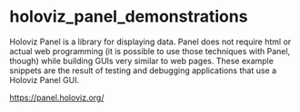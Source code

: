 # holoviz_panel_demonstrations
Holoviz Panel is a library for displaying data. Panel does not require html or actual web programming (it is possible to use those techniques with Panel, though) while building GUIs very similar to web pages. These example snippets are the result of testing and debugging applications that use a Holoviz Panel GUI. 

https://panel.holoviz.org/

